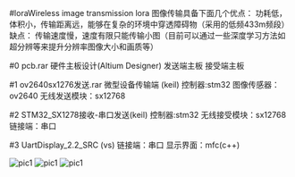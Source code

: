 #loraWireless image transmission
lora 图像传输具备下面几个优点：
功耗低，体积小，传输距离远，能够在复杂的环境中穿透障碍物（采用的低频433m频段）
缺点：
传输速度慢，速度有限只能传输小图（目前可以通过一些深度学习方法如超分辨等来提升分辨率图像大小和画质等）

#0 pcb.rar 硬件主板设计(Altium Designer)
发送端主板
接受端主板

#1 ov2640sx1276发送.rar 微型设备传输端 (keil)
控制器:stm32
图像传感器：ov2640
无线发送模块：sx12768

#2 STM32_SX1278接收-串口发送(keil)
控制器:stm32 
无线接受模块：sx12768
链接端：串口

#3 UartDisplay_2.2_SRC (vs)
链接端：串口
显示界面：mfc(c++) 

![pic1](./pics/test0.png)
![pic1](./pics/test1.png)
![pic1](./pics/界面.png)